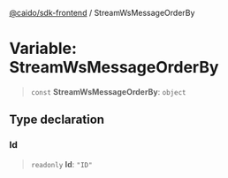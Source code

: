[@caido/sdk-frontend](../index.md) / StreamWsMessageOrderBy

# Variable: StreamWsMessageOrderBy

> `const` **StreamWsMessageOrderBy**: `object`

## Type declaration

### Id

> `readonly` **Id**: `"ID"`
